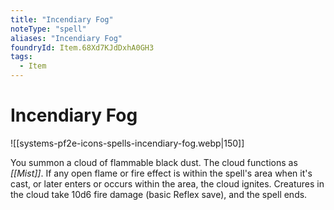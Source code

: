 ```yaml
---
title: "Incendiary Fog"
noteType: "spell"
aliases: "Incendiary Fog"
foundryId: Item.68Xd7KJdDxhA0GH3
tags:
  - Item
---
```


# Incendiary Fog
![[systems-pf2e-icons-spells-incendiary-fog.webp|150]]

You summon a cloud of flammable black dust. The cloud functions as _[[Mist]]_. If any open flame or fire effect is within the spell's area when it's cast, or later enters or occurs within the area, the cloud ignites. Creatures in the cloud take 10d6 fire damage (basic Reflex save), and the spell ends.
